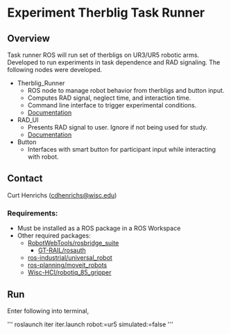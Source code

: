 # Experiment Therblig Task Runner

##  Overview
Task runner ROS will run set of therbligs on UR3/UR5 robotic arms. Developed to
run experiments in task dependence and RAD signaling. The following nodes were
developed.

* Therblig_Runner
  * ROS node to manage robot behavior from therbligs and button input.
  * Computes RAD signal, neglect time, and interaction time.
  * Command line interface to trigger experimental conditions.
  * [Documentation](/Experiments.md)
* RAD_UI
  * Presents RAD signal to user. Ignore if not being used for study.
  * [Documentation](/rad_ui/README.md)
* Button
  * Interfaces with smart button for participant input while interacting with robot.

## Contact
Curt Henrichs (cdhenrichs@wisc.edu)

### Requirements:
- Must be installed as a ROS package in a ROS Workspace
- Other required packages:
  - [RobotWebTools/rosbridge_suite](https://github.com/RobotWebTools/rosbridge_suite)
    - [GT-RAIL/rosauth](https://github.com/GT-RAIL/rosauth)
  - [ros-industrial/universal_robot](https://github.com/ros-industrial/universal_robot)
  - [ros-planning/moveit_robots](https://github.com/ros-planning/moveit_robots)
  - [Wisc-HCI/robotiq_85_gripper](https://github.com/Wisc-HCI/robotiq_85_gripper)

## Run
Enter following into terminal,

'''
roslaunch iter iter.launch robot:=ur5 simulated:=false
'''

